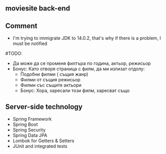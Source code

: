 ## moviesite back-end

## Comment 
* I'm trying to immigrate JDK to 14.0.2, 
that's why if there is a problem, I must be notified

#TODO:
  * Да може да се променя филтъра по година, актьор, режисьор
  * Бонус: Като отворя страница с филм, да ми излизат отдолу:
    - Подобни филми ( същия жанр)
    - Филми от същия режисьор
    - Филми със същите актьори
    - Бонус:  Хора, харесали този филм, харесват също

## Server-side technology
* Spring Framework
* Spring Boot
* Spring Security
* Spring Data JPA
* Lombok for Getters & Setters 
* JUnit and integrated tests
